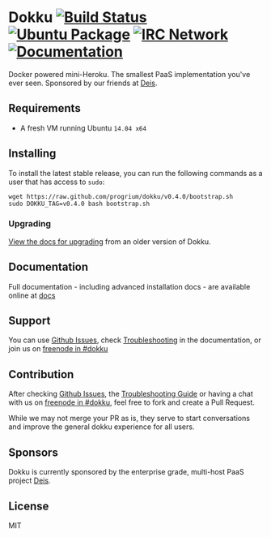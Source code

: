# Dokku [![Build Status](https://img.shields.io/circleci/project/progrium/dokku.svg "Build Status")](https://circleci.com/gh/progrium/dokku/tree/master) [![Ubuntu Package](https://img.shields.io/badge/package-ubuntu-brightgreen.svg?style=flat-square "Ubuntu Package")](https://packagecloud.io/dokku/dokku) [![IRC Network](https://img.shields.io/badge/irc-freenode-blue.svg "IRC Freenode")](https://webchat.freenode.net/?channels=dokku) [![Documentation](https://img.shields.io/badge/docs-viewdocs-blue.svg "Viewdocs")](http://progrium.viewdocs.io/dokku/)

Docker powered mini-Heroku. The smallest PaaS implementation you've ever seen. Sponsored by our friends at [Deis](http://deis.io/).

## Requirements

- A fresh VM running Ubuntu `14.04 x64`

## Installing

To install the latest stable release, you can run the following commands as a user that has access to `sudo`:

    wget https://raw.github.com/progrium/dokku/v0.4.0/bootstrap.sh
    sudo DOKKU_TAG=v0.4.0 bash bootstrap.sh

### Upgrading

[View the docs for upgrading](http://progrium.viewdocs.io/dokku/upgrading) from an older version of Dokku.

## Documentation

Full documentation - including advanced installation docs - are available online at [docs](http://progrium.viewdocs.io/dokku/)

## Support

You can use [Github Issues](https://github.com/progrium/dokku/issues), check [Troubleshooting](http://progrium.viewdocs.io/dokku/troubleshooting) in the documentation, or join us on [freenode in #dokku](https://webchat.freenode.net/?channels=%23dokku)

## Contribution

After checking [Github Issues](https://github.com/progrium/dokku/issues), the [Troubleshooting Guide](http://progrium.viewdocs.io/dokku/troubleshooting) or having a chat with us on [freenode in #dokku](https://webchat.freenode.net/?channels=%23dokku), feel free to fork and create a Pull Request.

While we may not merge your PR as is, they serve to start conversations and improve the general dokku experience for all users.

## Sponsors

Dokku is currently sponsored by the enterprise grade, multi-host PaaS project [Deis](http://deis.io/).

## License

MIT

